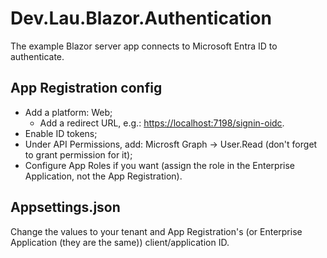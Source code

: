 # Dev.Lau.Blazor.Authentication

The example Blazor server app connects to Microsoft Entra ID to authenticate.

## App Registration config

- Add a platform: Web;
  - Add a redirect URL, e.g.: [https://localhost:7198/signin-oidc](https://localhost:7198/signin-oidc).
- Enable ID tokens;
- Under API Permissions, add: Microsft Graph -> User.Read (don't forget to grant permission for it);
- Configure App Roles if you want (assign the role in the Enterprise Application, not the App Registration).

## Appsettings.json

Change the values to your tenant and App Registration's (or Enterprise Application (they are the same)) client/application ID.

